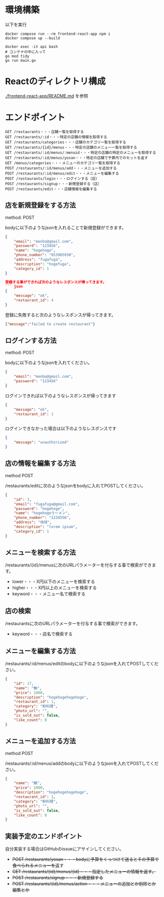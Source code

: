 # 環境構築

以下を実行

```
docker compose run --rm frontend-react-app npm i
docker compose up --build

docker exec -it api bash
# コンテナの中に入って
go mod tidy
go run main.go
```

# Reactのディレクトリ構成

[./frontend-react-app/README.md](./frontend-react-app/README.md) を参照

# エンドポイント

```
GET /restaurants・・・店舗一覧を取得する
GET /restaurants/:id・・・特定の店舗の情報を取得する
GET /restaurants/categories・・・店舗のカテゴリ一覧を取得する
GET /restaurants/{id}/menus・・・特定の店舗のメニュー一覧を取得する
GET /restaurants/:id/menus/:menuid・・・特定の店舗の特定のメニューを取得する
GET /restaurants/:id/menus/yosan・・・特定の店舗で予算内でのセットを返す
GET /menus/categories・・・メニューのカテゴリ一覧を取得する
POST /restaurants/:id/menus/add・・・メニューを追加する
POST /restaurants/:id/menus/edit・・・メニューを編集する
POST /restaurants/login・・・ログインする（店）
POST /restaurants/signup・・・新規登録する（店）
POST /restaurants/edit・・・店舗情報を編集する
```

## 店を新規登録をする方法
method: POST

bodyに以下のようなjsonを入れることで新規登録ができます。
``` json
{
    "email": "menbo@gmail.com",
    "password": "123456",
    "name": "hogehoge",
    "phone_number": "853985930",
    "address": "fugafuga",
    "description": "hogefuga",
    "category_id": 1
}

登録する事ができれば次のようなレスポンスが帰ってきます。
``` json
{
    "message": "ok",
    "restaurant_id": 4
}
```

登録に失敗すると次のようなレスポンスが帰ってきます。
``` json
{"message":"failed to create restaurant"}
```

## ログインする方法
method: POST

bodyに以下のようなjsonを入れてください。
``` json
{
    "email": "menbo@gmail.com",
    "password": "123456"
}
```

ログインできれば以下のようなレスポンスが帰ってきます
``` json
{
    "message": "ok",
    "restaurant_id": 1
}
```

ログインできなかった場合は以下のようなレスポンスです
``` json
{
    "message": "unauthorized"
}
```

## 店の情報を編集する方法
method POST

/restaurants/editに次のようなjsonをbodyに入れてPOSTしてください。
``` json
{
    "id": 3,
    "email": "fugafuga@gmail.com",
    "password": "hogehoge",
    "name": "hogehogeラーメン",
    "phone_number": "1234556",
    "address": "地球",
    "description": "lorem ipsum",
    "category_id": 1
}
```

## メニューを検索する方法
/restaurants/{id}/menusに次のURLパラメーターを付与する事で検索ができます。
- lower・・・X円以下のメニューを検索する
- higher・・・X円以上のメニューを検索する
- keyword・・・メニュー名で検索する

## 店の検索
/restaurantsに次のURLパラメーターを付与する事で検索ができます。
- keyword・・・店名で検索する

## メニューを編集する方法
/restaurants/:id/menus/editのbodyに以下のようなjsonを入れてPOSTしてください。
``` json
{
    "id": 17,
    "name": "鮪",
    "price": 1000,
    "description": "hogehogehogehoge",
    "restaurant_id": 1,
    "category": "粉料理",
    "photo_url": "",
    "is_sold_out": false,
    "like_count": 0
}
```

## メニューを追加する方法
method POST

/restaurants/:id/menus/addのbodyに以下のようなjsonを入れてPOSTしてください。
``` json
{
    "name": "鯖",
    "price": 1000,
    "description": "hogehogehogehoge",
    "restaurant_id": 1,
    "category": "粉料理",
    "photo_url": "",
    "is_sold_out": false,
    "like_count": 0
}
```


## 実装予定のエンドポイント
自分実装する場合はGitHubのissueにアサインしてください。
- ~~POST /restaurants/yosan・・・bodyに予算をくっつけて送るとその予算で食べられるメニューを~~返す
- ~~GET /restaurants/{id}/menus/{id}・・・指定したメニューの情報を返す。~~
- ~~POST /restaurants/signup・・・新規登録する~~
- ~~POST /restaurants/{id}/menus/action・・・メニューの追加とか削除とか編集とか~~